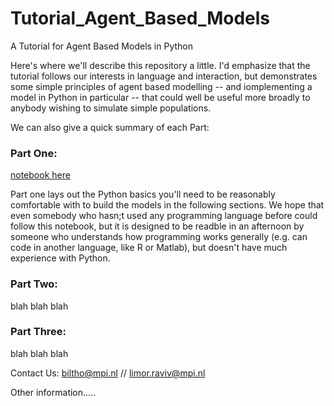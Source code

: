 # Tutorial_Agent_Based_Models
A Tutorial for Agent Based Models in Python


Here's where we'll describe this repository a little. I'd emphasize that the tutorial follows our interests in language and interaction, but demonstrates some simple principles of agent based modelling -- and iomplementing a model in Python in particular -- that could well be useful more broadly to anybody wishing to simulate simple populations.

We can also give a quick summary of each Part:

### Part One:

[notebook here](https://github.com/Limor-Raviv/Tutorial_Agent_Based_Models/blob/master/Part%201%20-%20Python%20Basics%20for%20Agent%20Based%20Modelling.ipynb)

Part one lays out the Python basics you'll need to be reasonably comfortable with to build the models in the following sections. We hope that even somebody who hasn;t used any programming language before could follow this notebook, but it is designed to be readble in an afternoon by someone who understands how programming works generally (e.g. can code in another language, like R or Matlab), but doesn't have much experience with  Python. 

### Part Two:
blah blah blah

### Part Three:
blah blah blah

Contact Us: biltho@mpi.nl // limor.raviv@mpi.nl

Other information..... 
